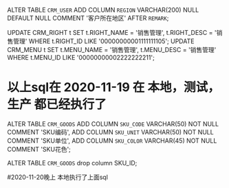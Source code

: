 	
ALTER TABLE `CRM_USER` ADD COLUMN `REGION` VARCHAR(200) NULL DEFAULT NULL COMMENT '客户所在地区' AFTER `REMARK`;


UPDATE CRM_RIGHT t SET t.RIGHT_NAME = '销售管理', t.RIGHT_DESC = '销售管理' WHERE t.RIGHT_ID LIKE '00000000001111111105';
UPDATE CRM_MENU t SET t.MENU_NAME = '销售管理', t.MENU_DESC = '销售管理' WHERE t.MENU_ID LIKE '00000000002222222211';

# 以上sql在 2020-11-19 在 本地，测试，生产 都已经执行了



ALTER TABLE `CRM_GOODS` 
ADD COLUMN `SKU_CODE` VARCHAR(50)  NOT NULL COMMENT 'SKU编码',
ADD COLUMN `SKU_UNIT` VARCHAR(50)  NOT NULL COMMENT 'SKU单位',
ADD COLUMN `SKU_COLOR` VARCHAR(45) NOT NULL COMMENT 'SKU花色';

ALTER TABLE `CRM_GOODS` drop column SKU_ID;

#2020-11-20晚上 本地执行了上面sql

